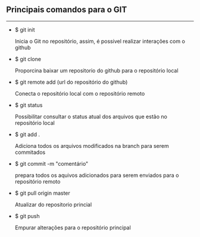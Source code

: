 <h2>Principais comandos para o GIT</h2>
<hr/>


<ul>
  <li>$ git init</li>
  <p>Inicia o Git no repositório, assim, é possivel realizar interações com o github</p>
  <li>$ git clone</li>
  <p>Proporcina baixar um repositorio do github para o repositório local</p>
  <li>$ git remote add (url do repositório do github)</li>
  <p>Conecta o repositório local com o repositório remoto</p>
  <li>$ git status</li>
  <p>Possibilitar consultar o status atual dos arquivos que estão no repositório local</p>
  <li>$ git add . </li>
  <p>Adiciona todos os arquivos modificados na branch para serem commitados</p>
  <li>$ git commit -m "comentário"</li>
  <p>prepara todos os aquivos adicionados para serem enviados para o repositório remoto</p>
  <li>$ git pull origin master</li>
  <p>Atualizar do repositorio princial</p>
  <li>$ git push <branch></li>
  <p>Empurar alterações para o repositório principal</p>
  
</ul>
